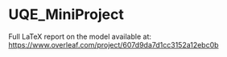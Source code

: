 # UQE_MiniProject
Full LaTeX report on the model available at:
https://www.overleaf.com/project/607d9da7d1cc3152a12ebc0b
